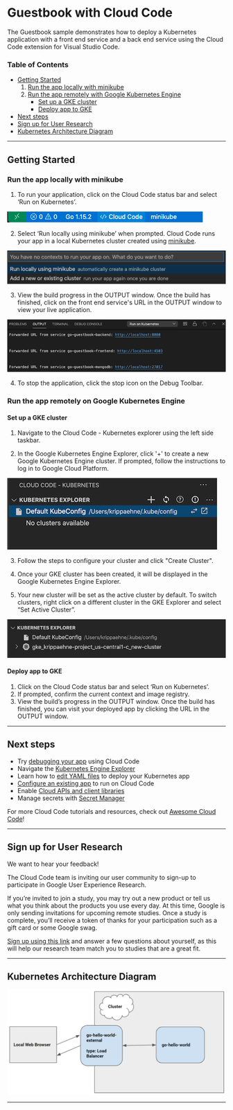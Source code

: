 # Guestbook with Cloud Code


The Guestbook sample demonstrates how to deploy a Kubernetes application with a front end service and a back end service using the Cloud Code extension for Visual Studio Code.

### Table of Contents
* [Getting Started](#getting-started)
    1. [Run the app locally with minikube](#run-the-app-locally-with-minikube)
    2. [Run the app remotely with Google Kubernetes Engine](#run-the-app-remotely-with-google-kubernetes-engine)
        * [Set up a GKE cluster](#set-up-a-gke-cluster)
        * [Deploy app to GKE](#deploy-app-to-gke)
* [Next steps](#next-steps)
* [Sign up for User Research](#sign-up-for-user-research)
* [Kubernetes Architecture Diagram](#kubernetes-architecture-diagram)

---

## Getting Started

### Run the app locally with minikube

1. To run your application, click on the Cloud Code status bar and select ‘Run on Kubernetes’.  

![image](./img/status-bar.png)

2. Select ‘Run locally using minikube’ when prompted. Cloud Code runs your app in a local Kubernetes cluster created using [minikube](https://minikube.sigs.k8s.io/docs/start/).

![image](./img/create-k8s-cluster.png)

3. View the build progress in the OUTPUT window. Once the build has finished, click on the front end service's URL in the OUTPUT window to view your live application.

![image](./img/kubernetes-guestbook-url.png)

4.  To stop the application, click the stop icon on the Debug Toolbar.

### Run the app remotely on Google Kubernetes Engine

#### Set up a GKE cluster

1. Navigate to the Cloud Code - Kubernetes explorer using the left side taskbar.

2. In the Google Kubernetes Engine Explorer, click '+' to create a new Google Kubernetes Engine cluster. If prompted, follow the instructions to log in to Google Cloud Platform.

![image](./img/kubernetes-explorer.png)

3. Follow the steps to configure your cluster and click "Create Cluster".

4. Once your GKE cluster has been created, it will be displayed in the Google Kubernetes Engine Explorer.

5. Your new cluster will be set as the active cluster by default. To switch clusters, right click on a different cluster in the GKE Explorer and select “Set Active Cluster”. 

![image](./img/kubernetes-explorer-new-cluster.png)

#### Deploy app to GKE

1. Click on the Cloud Code status bar and select ‘Run on Kubernetes’.
2. If prompted, confirm the current context and image registry.
3. View the build’s progress in the OUTPUT window. Once the build has finished, you can visit your deployed app by clicking the URL in the OUTPUT window.

---
## Next steps
* Try [debugging your app](https://cloud.google.com/code/docs/vscode/debug) using Cloud Code
* Navigate the [Kubernetes Engine Explorer](https://cloud.google.com/code/docs/vscode/using-the-gke-explorer)
* Learn how to [edit YAML files](https://cloud.google.com/code/docs/vscode/yaml-editing) to deploy your Kubernetes app
* [Configure an existing app](https://cloud.google.com/code/docs/vscode/setting-up-an-existing-app) to run on Cloud Code
* Enable [Cloud APIs and client libraries](https://cloud.google.com/code/docs/vscode/client-libraries)
* Manage secrets with [Secret Manager](https://cloud.google.com/code/docs/vscode/secret-manager)

For more Cloud Code tutorials and resources, check out [Awesome Cloud Code](https://github.com/russwolf/awesome-cloudclode)!

---
## Sign up for User Research

We want to hear your feedback!

The Cloud Code team is inviting our user community to sign-up to participate in Google User Experience Research. 

If you’re invited to join a study, you may try out a new product or tell us what you think about the products you use every day. At this time, Google is only sending invitations for upcoming remote studies. Once a study is complete, you’ll receive a token of thanks for your participation such as a gift card or some Google swag. 

[Sign up using this link](https://google.qualtrics.com/jfe/form/SV_4Me7SiMewdvVYhL?reserved=1&utm_source=In-product&Q_Language=en&utm_medium=own_prd&utm_campaign=Q1&productTag=clou&campaignDate=January2021&referral_code=UXbT481079) and answer a few questions about yourself, as this will help our research team match you to studies that are a great fit.

---
## Kubernetes Architecture Diagram
![Architecture Diagram](./img/diagram.png)

----
